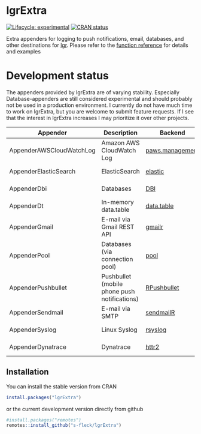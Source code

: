 
<!-- README.md is generated from README.Rmd. Please edit that file -->

# lgrExtra

<!-- badges: start -->

[![Lifecycle:
experimental](https://img.shields.io/badge/lifecycle-experimental-orange.svg)](https://lifecycle.r-lib.org/articles/stages.html#experimental)
[![CRAN
status](https://www.r-pkg.org/badges/version/lgrExtra)](https://CRAN.R-project.org/package=lgrExtra)
<!-- badges: end -->

Extra appenders for logging to push notifications, email, databases, and
other destinations for [lgr](https://github.com/s-fleck/lgr). Please
refer to the [function
reference](https://s-fleck.github.io/lgrExtra/reference/index.html) for
details and examples

# Development status

The appenders provided by lgrExtra are of varying stability. Especially
Database-appenders are still considered experimental and should probably
not be used in a production environment. I currently do not have much
time to work on lgrExtra, but you are welcome to submit feature
requests. If I see that the interest in lgrExtra increases I may
prioritize it over other projects.

| Appender | Description | Backend | Status |
|----|----|----|----|
| AppenderAWSCloudWatchLog | Amazon AWS CloudWatch Log | [paws.management](https://cran.r-project.org/package=paws.management) | [![Lifecycle: experimental](https://img.shields.io/badge/lifecycle-experimental-orange.svg)](https://lifecycle.r-lib.org/articles/stages.html#experimental) |
| AppenderElasticSearch | ElasticSearch | [elastic](https://cran.r-project.org/package=elastic) | [![Lifecycle: experimental](https://img.shields.io/badge/lifecycle-experimental-orange.svg)](https://lifecycle.r-lib.org/articles/stages.html#experimental) |
| AppenderDbi | Databases | [DBI](https://cran.r-project.org/package=DBI) | [![Lifecycle: experimental](https://img.shields.io/badge/lifecycle-experimental-orange.svg)](https://lifecycle.r-lib.org/articles/stages.html#experimental) |
| AppenderDt | In-memory data.table | [data.table](https://github.com/Rdatatable/data.table) | [![Lifecycle: superseded](https://img.shields.io/badge/lifecycle-superseded-blue.svg)](https://lifecycle.r-lib.org/articles/stages.html#superseded) |
| AppenderGmail | E-mail via Gmail REST API | [gmailr](https://cran.r-project.org/package=gmailr) | [![Lifecycle: experimental](https://img.shields.io/badge/lifecycle-experimental-orange.svg)](https://lifecycle.r-lib.org/articles/stages.html#experimental) |
| AppenderPool | Databases (via connection pool) | [pool](https://cran.r-project.org/package=pool) | [![Lifecycle: experimental](https://img.shields.io/badge/lifecycle-experimental-orange.svg)](https://lifecycle.r-lib.org/articles/stages.html#experimental) |
| AppenderPushbullet | Pushbullet (mobile phone push notifications) | [RPushbullet](https://cran.r-project.org/package=RPushbullet) | [![Lifecycle: stable](https://img.shields.io/badge/lifecycle-stable-brightgreen.svg)](https://lifecycle.r-lib.org/articles/stages.html#stable) |
| AppenderSendmail | E-mail via SMTP | [sendmailR](https://cran.r-project.org/package=sendmailR) | [![Lifecycle: stable](https://img.shields.io/badge/lifecycle-stable-brightgreen.svg)](https://lifecycle.r-lib.org/articles/stages.html#stable) |
| AppenderSyslog | Linux Syslog | [rsyslog](https://cran.r-project.org/package=rsyslog) | [![Lifecycle: stable](https://img.shields.io/badge/lifecycle-stable-brightgreen.svg)](https://lifecycle.r-lib.org/articles/stages.html#stable) |
| AppenderDynatrace | Dynatrace | [httr2](https://cran.r-project.org/package=httr2) | [![Lifecycle: experimental](https://img.shields.io/badge/lifecycle-experimental-orange.svg)](https://lifecycle.r-lib.org/articles/stages.html#experimental) |

## Installation

You can install the stable version from CRAN

``` r
install.packages("lgrExtra")
```

or the current development version directly from github

``` r
#install.packages("remotes")
remotes::install_github("s-fleck/lgrExtra")
```
